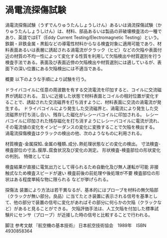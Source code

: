 # 渦電流探傷試験

渦電流探傷試験（うずでんりゅうたんしょうしけん）あるいは渦流探傷試験（かりゅうたんしょうしけん）は、材料、部品あるいは製品の非破壊検査法の一種であり、英語ではET（Eddy Current Testing/Electromagnetic Testing）という。鉄鋼・非鉄金属・黒鉛などの導電性材料からなる検査対象に適用可能であり、材料表面あるいは表層に誘起される渦電流がクラック（ヒビ）などの欠陥や表面付近の材質の不均一性によって変化する性質を利用して欠陥検出や材質選別を行う検査手法である。表面及び表面近傍の欠陥検出や材質選別には適しているが、表面下の深い位置にある欠陥検出には不適当である。

概要
以下のような手順により試験を行う。

ドライバコイルに任意の周波数を有する交流電流を印加すると、コイルに交流磁界が誘起される。
互いに近接した状態で材料表面とコイルの相対位置が変化することで、誘起された交流磁界を打ち消すように、材料表面に交流の渦電流が発生する。
ドライバコイルにより発生した交流磁界と、渦電流により発生した交流磁界が打ち消し合い、残存した磁化がレシーバコイルに印加される。
レシーバコイルに印加された残存磁化を打ち消すようにレシーバコイルに電流が流れ、その電流値の変化をインピーダンスの変化に変換することで欠陥を検出する。
渦電流探傷検査はクラックの検出の他、次のようなものに利用される。

材質検査-金属探知､金属の種類､成分､熱処理状態などの変化の検出。
寸法検査-検査部位の寸法､膜厚､腐食状況及び変化の測定。
形状検査-検査部位の形状変化の判別。
特徴としては

検査結果が直接に電気出力として得られるため自動化及び無人運転が可能
非接触式なため検査スピードが速い
検査前後の前処理や後処理が不要
検査部位の形状はある程度単純な物に限られる
などが挙げられる。

探傷法
装置により方法は若干異なるが、基本的にはプローブを材料の無欠陥部（クラックが無い部分。良品）に当てたとき装置に表示される信号を基準として、他の部分で装置の信号に変化があればその部分に何らかの欠陥（クラックなど）があると見ることができる。
欠陥評価手法は、人工欠陥を付加した標準試験片にセンサ（プローブ）が近接した時の信号と比較することで行われる。

脚注
参考文献
『航空機の基本技術』 日本航空技術協会　1989年　ISBN 4930858364